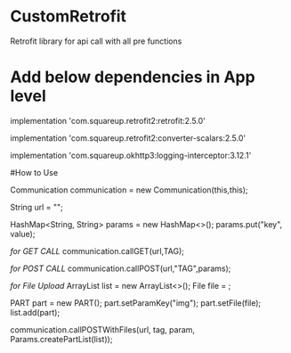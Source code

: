 # CustomRetrofit
Retrofit library for api call with all pre functions

# Add below dependencies in App level

implementation 'com.squareup.retrofit2:retrofit:2.5.0'
    
implementation 'com.squareup.retrofit2:converter-scalars:2.5.0'

implementation 'com.squareup.okhttp3:logging-interceptor:3.12.1'

#How to Use

Communication communication = new Communication(this,this);

String url = "";

HashMap<String, String> params = new HashMap<>();
params.put("key", value);

*for GET CALL*
communication.callGET(url,TAG);

*for POST CALL*
communication.callPOST(url,"TAG",params);

*for File Upload*
ArrayList<PART> list = new ArrayList<>();
File file = ;
 
PART part = new PART();
part.setParamKey("img");
part.setFile(file);
list.add(part);

communication.callPOSTWithFiles(url, tag, param, Params.createPartList(list));

        
